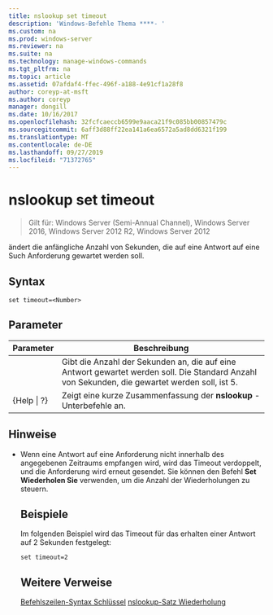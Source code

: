 ```yaml
---
title: nslookup set timeout
description: 'Windows-Befehle Thema ****- '
ms.custom: na
ms.prod: windows-server
ms.reviewer: na
ms.suite: na
ms.technology: manage-windows-commands
ms.tgt_pltfrm: na
ms.topic: article
ms.assetid: 07afdaf4-ffec-496f-a188-4e91cf1a28f8
author: coreyp-at-msft
ms.author: coreyp
manager: dongill
ms.date: 10/16/2017
ms.openlocfilehash: 32fcfcaeccb6599e9aaca21f9c085bb00857479c
ms.sourcegitcommit: 6aff3d88ff22ea141a6ea6572a5ad8dd6321f199
ms.translationtype: MT
ms.contentlocale: de-DE
ms.lasthandoff: 09/27/2019
ms.locfileid: "71372765"
---
```

# <a name="nslookup-set-timeout"></a>nslookup set timeout

>Gilt für: Windows Server (Semi-Annual Channel), Windows Server 2016, Windows Server 2012 R2, Windows Server 2012

ändert die anfängliche Anzahl von Sekunden, die auf eine Antwort auf eine Such Anforderung gewartet werden soll.
## <a name="syntax"></a>Syntax
```
set timeout=<Number>
```
## <a name="parameters"></a>Parameter

|    Parameter    |                                           Beschreibung                                            |
|-----------------|--------------------------------------------------------------------------------------------------|
|    <Number>     | Gibt die Anzahl der Sekunden an, die auf eine Antwort gewartet werden soll. Die Standard Anzahl von Sekunden, die gewartet werden soll, ist 5. |
| {Help &#124; ?} |                      Zeigt eine kurze Zusammenfassung der **nslookup** -Unterbefehle an.                       |

## <a name="remarks"></a>Hinweise
- Wenn eine Antwort auf eine Anforderung nicht innerhalb des angegebenen Zeitraums empfangen wird, wird das Timeout verdoppelt, und die Anforderung wird erneut gesendet. Sie können den Befehl **Set Wiederholen Sie** verwenden, um die Anzahl der Wiederholungen zu steuern.
  ## <a name="BKMK_examples"></a>Beispiele
  Im folgenden Beispiel wird das Timeout für das erhalten einer Antwort auf 2 Sekunden festgelegt:
  ```
  set timeout=2
  ```
  ## <a name="additional-references"></a>Weitere Verweise
  [Befehlszeilen-Syntax Schlüssel](command-line-syntax-key.md)
  [nslookup-Satz Wiederholung](nslookup-set-retry.md)
